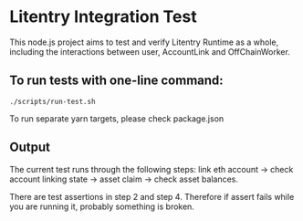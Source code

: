 # Litentry Integration Test

This node.js project aims to test and verify Litentry Runtime as a whole, including the interactions between user, AccountLink and OffChainWorker.

## To run tests with one-line command:

```
./scripts/run-test.sh
```

To run separate yarn targets, please check package.json

## Output

The current test runs through the following steps: link eth account -> check account linking state -> asset claim -> check asset balances.

There are test assertions in step 2 and step 4. Therefore if assert fails while you are running it, probably something is broken.
